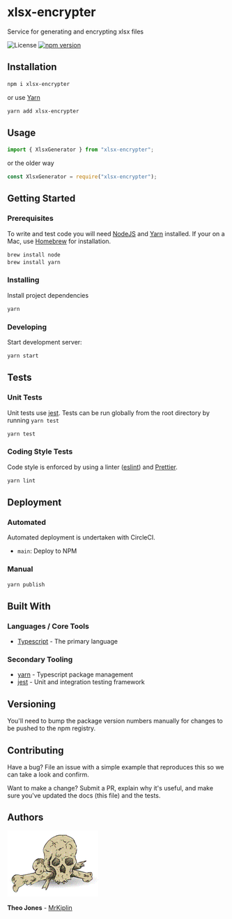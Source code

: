 # xlsx-encrypter

Service for generating and encrypting xlsx files

![License](https://img.shields.io/badge/license-MIT-green)
[![npm version](https://badge.fury.io/js/xlsx-encrypter.svg)](https://badge.fury.io/js/xlsx-encrypter)

## Installation

```bash
npm i xlsx-encrypter
```

or use [Yarn](https://yarnpkg.com/lang/en/)

```bash
yarn add xlsx-encrypter
```

## Usage

```js
import { XlsxGenerator } from "xlsx-encrypter";
```

or the older way

```javascript
const XlsxGenerator = require("xlsx-encrypter");
```

## Getting Started

### Prerequisites

To write and test code you will need [NodeJS](https://nodejs.org/en/) and [Yarn](https://yarnpkg.com/lang/en/) installed. If your on a Mac, use [Homebrew](https://docs.brew.sh/Installation) for installation.

```bash
brew install node
brew install yarn
```

### Installing

Install project dependencies

```bash
yarn
```

### Developing

Start development server:

```bash
yarn start
```

## Tests

### Unit Tests

Unit tests use [jest](https://facebook.github.io/jest/). Tests can be run globally from the root directory by running `yarn test`

```bash
yarn test
```

### Coding Style Tests

Code style is enforced by using a linter ([eslint](https://eslint.org/)) and [Prettier](https://prettier.io/).

```bash
yarn lint
```

## Deployment

### Automated

Automated deployment is undertaken with CircleCI.

- `main`: Deploy to NPM

### Manual

```bash
yarn publish
```

## Built With

### Languages / Core Tools

- [Typescript](http://www.typescriptlang.org/) - The primary language

### Secondary Tooling

- [yarn](https://yarnpkg.com/lang/en/) - Typescript package management
- [jest](https://jestjs.io/) - Unit and integration testing framework

## Versioning

You'll need to bump the package version numbers manually for changes to be pushed to the npm registry.

## Contributing

Have a bug? File an issue with a simple example that reproduces this so we can take a look and confirm.

Want to make a change? Submit a PR, explain why it's useful, and make sure you've updated the docs (this file) and the tests.

## Authors

![mrkiplin-icon](docs/mrkiplin-icon.gif)

**Theo Jones** - [MrKiplin](https://github.com/MrKiplin)
